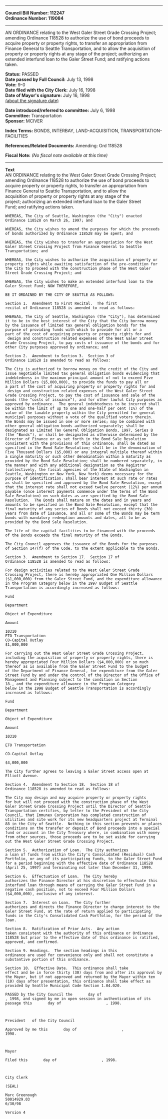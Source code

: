 * * * * *  
  
**Council Bill Number: [](#h0)[](#h2)112247**   
**Ordinance Number: 119084**  
  
* * * * *  
  
AN ORDINANCE relating to the West Galer Street Grade Crossing Project; amending Ordinance 118528 to authorize the use of bond proceeds to acquire property or property rights, to transfer an appropriation from Finance General to Seattle Transportation, and to allow the acquisition of property or property rights at any stage of the project; authorizing an extended interfund loan to the Galer Street Fund; and ratifying actions taken.  
  
**Status:** PASSED   
**Date passed by Full Council:** July 13, 1998   
**Vote:** 9-0   
**Date filed with the City Clerk:** July 16, 1998   
**Date of Mayor's signature:** July 16, 1998   
[(about the signature date)](/~public/approvaldate.htm)   
  
  
**Date introduced/referred to committee:** July 6, 1998   
**Committee:** Transportation   
**Sponsor:** MCIVER   
  
**Index Terms:** BONDS, INTERBAY, LAND-ACQUISITION, TRANSPORTATION-FACILITIES  
  
**References/Related Documents:** Amending: Ord 118528  
  
**Fiscal Note:** *(No fiscal note available at this time)*  
  
* * * * *  
  
**Text**  
    AN ORDINANCE relating to the West Galer Street Grade Crossing Project;  
    amending Ordinance 118528 to authorize the use of bond proceeds to  
    acquire property or property rights, to transfer an appropriation from  
    Finance General to Seattle Transportation, and to allow the  
    acquisition of property or property rights at any stage of the  
    project; authorizing an extended interfund loan to the Galer Street  
    Fund; and ratifying actions taken.  
  
    WHEREAS, The City of Seattle, Washington (the "City") enacted  
    Ordinance 118528 on March 26, 1997; and  
  
    WHEREAS, the City wishes to amend the purposes for which the proceeds  
    of bonds authorized by Ordinance 118528 may be spent; and  
  
    WHEREAS, the City wishes to transfer an appropriation for the West  
    Galer Street Crossing Project from Finance General to Seattle  
    Transportation; and  
  
    WHEREAS, the City wishes to authorize the acquisition of property or  
    property rights while awaiting satisfaction of the pre-condition for  
    the City to proceed with the construction phase of the West Galer  
    Street Grade Crossing Project; and  
  
    WHEREAS, the City wishes to make an extended interfund loan to the  
    Galer Street Fund; NOW THEREFORE,  
  
    BE IT ORDAINED BY THE CITY OF SEATTLE AS FOLLOWS:  
  
    Section 1.  Amendment to First Recital.  The first  
    recital of Ordinance 118528 is amended to read as follows:  
  
    WHEREAS, The City of Seattle, Washington (the "City"), has determined  
    it to be in the best interest of the City that the City borrow money  
    by the issuance of limited tax general obligation bonds for the  
    purpose of providing funds with which to provide for all or a  
    part of the cost of acquiring property or property rights for and  
     design and construction related expenses of the West Galer Street  
    Grade Crossing Project, to pay costs of issuance of the bonds and for  
    other City purposes approved by ordinance; and  
  
    Section 2.  Amendment to Section 3.  Section 3 of  
    Ordinance 118528 is amended to read as follows:  
  
    The City is authorized to borrow money on the credit of the City and  
    issue negotiable limited tax general obligation bonds evidencing that  
    indebtedness in the maximum principal amount of not to exceed Five  
    Million Dollars ($5,000,000), to provide the funds to pay all or  
    a part of the cost of acquiring property or property rights for and  
     design and construction related expenses of the West Galer Street  
    Grade Crossing Project, to pay the cost of issuance and sale of the  
    bonds (the "costs of issuance"), and for other lawful City purposes as  
    approved by ordinance.  The general indebtedness to be incurred shall  
    be within the limit of up to one and one-half per cent (1%) of the  
    value of the taxable property within the City permitted for general  
    municipal purposes without a vote of the qualified voters therein.  
    The Bonds may be issued in one or more series; may be combined with  
    other general obligation bonds authorized separately; shall be  
    designated as Limited Tax General Obligation Bonds, 1997, Series B  
    (the "Bonds"), or shall be designated as otherwise determined by the  
    Director of Finance or as set forth in the Bond Sale Resolution  
    consistent with the provisions of this ordinance; shall be dated as  
    specified in the Bond Sale Resolution; shall be in the denomination of  
    Five Thousand Dollars ($5,000) or any integral multiple thereof within  
    a single maturity or such other denomination within a maturity as  
    provided by the Bond Sale Resolution; shall be numbered separately, in  
    the manner and with any additional designation as the Registrar  
    (collectively, the fiscal agencies of the State of Washington in  
    Seattle, Washington or New York, New York) deems necessary for the  
    purpose of identification; shall bear interest at such rate or rates  
    as shall be specified and approved by the Bond Sale Resolution, except  
    that the interest rate shall not exceed twelve percent (12%) per annum  
    payable (once interest payments commence under the terms of the Bond  
    Sale Resolution) on such dates as are specified by the Bond Sale  
    Resolution.  The Bonds shall mature on the dates and in years and  
    amounts to be specified in the Bond Sale Resolution, except that the  
    final maturity of any series of Bonds shall not exceed thirty (30)  
    years from date of issuance, and all or some of the Bonds may be term  
    bonds with mandatory redemption amounts and dates, all to be as  
    provided by the Bond Sale Resolution.  
  
    The life of the capital facilities to be financed with the proceeds  
    of the Bonds exceeds the final maturity of the Bonds.  
  
    The City Council approves the issuance of the Bonds for the purposes  
    of Section 147(f) of the Code, to the extent applicable to the Bonds.  
  
    Section 3.  Amendment to Section 17.  Section 17 of  
    Ordinance 118528 is amended to read as follows:  
  
    For design activities related to the West Galer Street Grade  
    Crossing Project, there is hereby appropriated One Million Dollars  
    ($1,000,000) from the Galer Street Fund, and the expenditure allowance  
    in the Program Category below in the 1997 Budget of Seattle  
    Transportation is accordingly increased as follows:  
  
    Fund  
  
    Department  
  
    Object of Expenditure  
  
    Amount  
  
    10310  
    ETO Transportation  
    CO-Capital Outlay  
    $1,000,000  
  
    For carrying out the West Galer Street Grade Crossing Project,   
    including the acquisition of property or property rights, there is  
    hereby appropriated Four Million Dollars ($4,000,000) or so much  
    thereof as is available from the Galer Street Fund to the budget  
    of the Department of Finance General, for expenditure from the Galer  
    Street Fund by and under the control of the Director of the Office of  
    Management and Planning subject to the condition in Section  
    18., and the expenditure allowance in the Program Category  
    below in the 1998 Budget of Seattle Transportation is accordingly  
    increased as follows:  
  
    Fund  
  
    Department  
  
    Object of Expenditure  
  
    Amount  
  
    10310  
  
    ETO Transportation  
  
    CO-Capital Outlay  
  
    $4,000,000  
  
    The City further agrees to leaving a Galer Street access open at  
    Elliott Avenue.  
  
    Section 4.  Amendment to Section 18.  Section 18 of  
    Ordinance 118528 is amended to read as follows:  
  
    The City may design and may acquire property or property rights  
    for but will not proceed with the construction phase of the West  
    Galer Street Grade Crossing Project until the Director of Seattle  
    Transportation certifies, by letter to the President of the City  
    Council, that Immunex Corporation has completed construction of  
    utilities and site work for its new headquarters project at Terminal  
    88 in the City of Seattle.  Nothing in this section prevents or places  
    conditions on the transfer or deposit of Bond proceeds into a special  
    fund or account in the City Treasury where, in combination with money  
    from other sources, those proceeds are to be set aside for carrying  
    out the West Galer Street Grade Crossing Project.  
  
    Section 5.  Authorization of Loan.  The City authorizes  
    a loan of funds from within the City's Consolidated (Residual) Cash  
    Portfolio, or any of its participating funds, to the Galer Street Fund  
    for a period beginning with the effective date of Ordinance 118528  
    (April 25, 1997) and terminating not later than December 31, 1999.  
  
    Section 6.  Effectuation of Loan.  The City hereby  
    authorizes the Finance Director at his discretion to effectuate this  
    interfund loan through means of carrying the Galer Street Fund in a  
    negative cash position, not to exceed Four Million Dollars  
    ($4,000,000), exclusive of any interest.  
  
    Section 7.  Interest on Loan.  The City further  
    authorizes and directs the Finance Director to charge interest to the  
    Galer Street Fund, at the rate of return applied to participating  
    funds in the City's Consolidated Cash Portfolio, for the period of the  
    loan.  
  
    Section 8.  Ratification of Prior Acts.  Any action  
    taken consistent with the authority of this ordinance or Ordinance  
    118528 but prior to the effective date of this ordinance is ratified,  
    approved, and confirmed.  
  
    Section 9. Headings.  The section headings in this  
    ordinance are used for convenience only and shall not constitute a  
    substantive portion of this ordinance.  
  
    Section 10.  Effective Date.  This ordinance shall take  
    effect and be in force thirty (30) days from and after its approval by  
    the Mayor, but if not approved and returned by the Mayor within ten  
    (10) days after presentation, this ordinance shall take effect as  
    provided by Seattle Municipal Code Section 1.04.020.  
  
    PASSED by the City Council the       day of   
    , 1998, and signed by me in open session in authentication of its  
    passage this       day of                    , 1998.  
  
        
  
    President   of the City Council  
  
    Approved by me this       day of                    ,  
    1998.  
  
        
  
    Mayor  
  
    Filed this       day of                    , 1998.  
  
        
  
    City Clerk  
  
    (SEAL)  
  
    Marc Greenough  
    50014929.03  
    6/30/98  
  
    Version 4  
